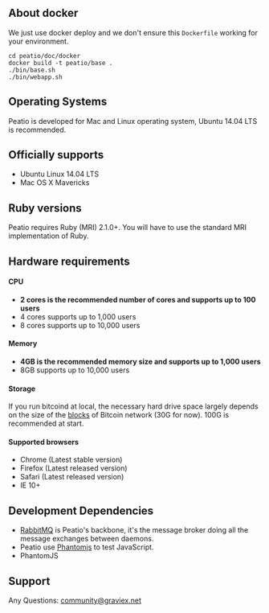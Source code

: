 ## About docker

We just use docker deploy and we don't ensure this `Dockerfile` working for your environment.

```
cd peatio/doc/docker
docker build -t peatio/base .
./bin/base.sh
./bin/webapp.sh
```

Operating Systems
-----------------

Peatio is developed for Mac and Linux operating system, Ubuntu 14.04 LTS is recommended.

## Officially supports

* Ubuntu Linux 14.04 LTS
* Mac OS X Mavericks

## Ruby versions

Peatio requires Ruby (MRI) 2.1.0+. You will have to use the standard MRI implementation of Ruby.

## Hardware requirements

#### CPU

* **2 cores is the recommended number of cores and supports up to 100 users**
* 4 cores supports up to 1,000 users
* 8 cores supports up to 10,000 users

#### Memory

* **4GB is the recommended memory size and supports up to 1,000 users**
* 8GB supports up to 10,000 users

#### Storage

If you run bitcoind at local, the necessary hard drive space largely depends on the size of the [blocks](https://en.bitcoin.it/wiki/Blocks) of Bitcoin network (30G for now). 100G is recommended at start.

#### Supported browsers

* Chrome (Latest stable version)
* Firefox (Latest released version)
* Safari (Latest released version)
* IE 10+

## Development Dependencies

* [RabbitMQ](https://www.rabbitmq.com/) is Peatio's backbone, it's the message broker doing all the message exchanges between daemons.
* Peatio use [Phantomjs](http://phantomjs.org/) to test JavaScript.
* PhantomJS

## Support

Any Questions: [community@graviex.net](mailto:community@graviex.net)
